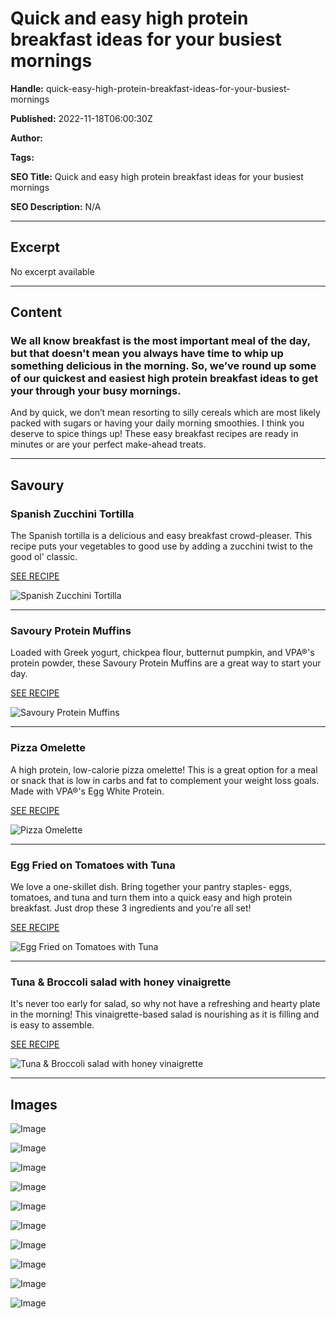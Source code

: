 # Quick and easy high protein breakfast ideas for your busiest mornings

**Handle:** quick-easy-high-protein-breakfast-ideas-for-your-busiest-mornings

**Published:** 2022-11-18T06:00:30Z

**Author:**  

**Tags:** 

**SEO Title:** Quick and easy high protein breakfast ideas for your busiest mornings 

**SEO Description:** N/A

---

## Excerpt

No excerpt available

---

## Content

### We all know breakfast is the most important meal of the day, but that doesn't mean you always have time to whip up something delicious in the morning. So, we’ve round up some of our quickest and easiest high protein breakfast ideas to get your through your busy mornings.

And by quick, we don’t mean resorting to silly cereals which are most likely packed with sugars or having your daily morning smoothies. I think you deserve to spice things up! These easy breakfast recipes are ready in minutes or are your perfect make-ahead treats.

---

## Savoury

### Spanish Zucchini Tortilla

The Spanish tortilla is a delicious and easy breakfast crowd-pleaser. This recipe puts your vegetables to good use by adding a zucchini twist to the good ol' classic.

[SEE RECIPE](https://www.vpa.com.au/blogs/recipes/spanish-zucchini-tortilla)

![Spanish Zucchini Tortilla](https://i.shgcdn.com/c1c7b686-7e2a-43c1-aa9d-27af7801d343/-/format/auto/-/preview/3000x3000/-/quality/lighter/)

---

### Savoury Protein Muffins

Loaded with Greek yogurt, chickpea flour, butternut pumpkin, and VPA®'s protein powder, these Savoury Protein Muffins are a great way to start your day.

[SEE RECIPE](https://www.vpa.com.au/blogs/recipes/savoury-protein-muffins)

![Savoury Protein Muffins](https://i.shgcdn.com/879ecdac-d445-45af-9072-4d8339f378ca/-/format/auto/-/preview/3000x3000/-/quality/lighter/)

---

### Pizza Omelette

A high protein, low-calorie pizza omelette! This is a great option for a meal or snack that is low in carbs and fat to complement your weight loss goals. Made with VPA®'s Egg White Protein.

[SEE RECIPE](https://www.vpa.com.au/blogs/recipes/high-protein-low-calorie-pizza-omelette-1)

![Pizza Omelette](https://i.shgcdn.com/e9768f75-ad8c-4da5-b563-d10269bb49f3/-/format/auto/-/preview/3000x3000/-/quality/lighter/)

---

### Egg Fried on Tomatoes with Tuna

We love a one-skillet dish. Bring together your pantry staples- eggs, tomatoes, and tuna and turn them into a quick easy and high protein breakfast. Just drop these 3 ingredients and you're all set!

[SEE RECIPE](https://www.vpa.com.au/blogs/recipes/eggs-fried-on-tomatoes-with-tuna)

![Egg Fried on Tomatoes with Tuna](https://i.shgcdn.com/a81ed03e-1609-4ea4-b283-e275826d7d90/-/format/auto/-/preview/3000x3000/-/quality/lighter/)

---

### Tuna & Broccoli salad with honey vinaigrette

It's never too early for salad, so why not have a refreshing and hearty plate in the morning! This vinaigrette-based salad is nourishing as it is filling and is easy to assemble.

[SEE RECIPE](https://www.vpa.com.au/blogs/recipes/tuna-broccoli-salad-with-honey-vinaigrette)

![Tuna & Broccoli salad with honey vinaigrette](https://i.shgcdn.com/de190100-a421-43ca-a7bf-b155d546a81f/-/format/auto/-/preview/3000x3000/-/quality/lighter/)

---

## Images

![Image](undefined)

![Image](undefined)

![Image](undefined)

![Image](undefined)

![Image](undefined)

![Image](undefined)

![Image](undefined)

![Image](undefined)

![Image](undefined)

![Image](undefined)

